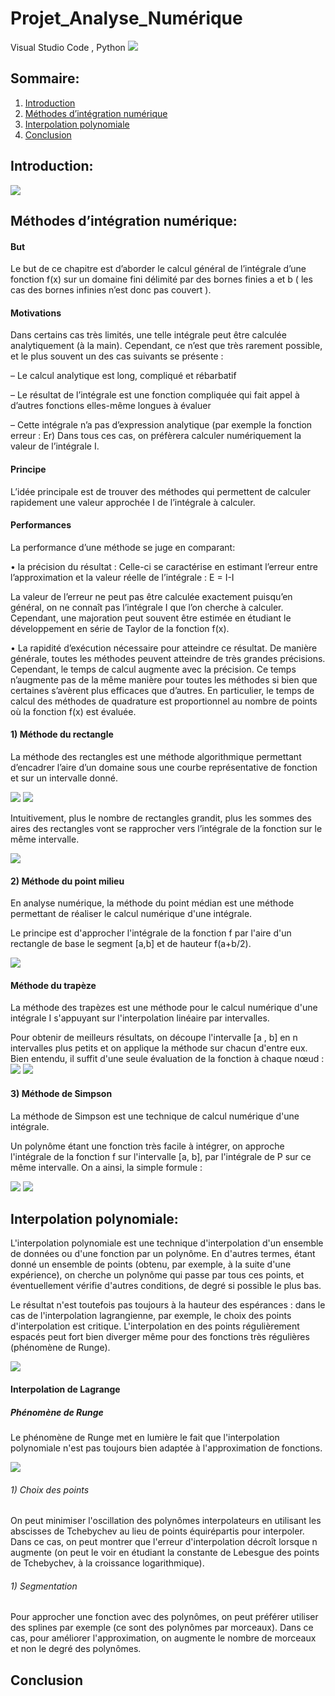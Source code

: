 # Projet_Analyse_Numérique
Visual Studio Code , Python
<img src='Project/entete.png'/>
## Sommaire: 
1. [Introduction](#Introduction)
2. [Méthodes d’intégration numérique](#Méthodes)
3. [Interpolation polynomiale](#Interpolation)
4. [Conclusion](#Conclusion)


## Introduction:
<img src='Project/demo_peek.gif'/>

## Méthodes d’intégration numérique:
#### But 
 
Le but de ce chapitre est d’aborder le calcul général de l’intégrale d’une fonction f(x) sur un domaine fini délimité par des bornes finies a et b ( les cas des bornes infinies n’est donc pas couvert ).

#### Motivations
 
Dans certains cas très limités, une telle intégrale peut être calculée analytiquement (à la main). Cependant, ce n’est que très rarement possible, et le plus souvent un des cas suivants se présente :

– Le calcul analytique est long, compliqué et rébarbatif

– Le résultat de l’intégrale est une fonction compliquée qui fait appel à d’autres fonctions elles-même longues à évaluer

– Cette intégrale n’a pas d’expression analytique (par exemple la fonction erreur : Er)
Dans tous ces cas, on préfèrera calculer numériquement la valeur de l’intégrale I.
 
 #### Principe
 
 L’idée principale est de trouver des méthodes qui permettent de calculer rapidement une valeur approchée I de l’intégrale à calculer.
 
 #### Performances
 
 La performance d’une méthode se juge en comparant:
 
• la précision du résultat : Celle-ci se caractérise en estimant l’erreur entre l’approximation et la valeur réelle de l’intégrale : E = I-I

La valeur de l’erreur ne peut pas être calculée exactement puisqu’en général, on ne connaît pas l’intégrale I que l’on cherche à calculer. Cependant, une majoration peut souvent être estimée en étudiant le développement en série de Taylor de la fonction f(x).

• La rapidité d’exécution nécessaire pour atteindre ce résultat. De manière générale, toutes les méthodes
peuvent atteindre de très grandes précisions. Cependant, le temps de calcul augmente avec la précision. Ce temps n’augmente pas de la même manière pour toutes les méthodes si bien que certaines s’avèrent plus efficaces que d’autres. En particulier, le temps de calcul des méthodes de quadrature est proportionnel au nombre de points où la fonction f(x) est évaluée.
 
#### 1) Méthode du rectangle
La méthode des rectangles est une méthode algorithmique permettant d’encadrer l’aire d’un domaine sous une courbe représentative de fonction et sur un intervalle donné.

<img src='Pictures/rect1.png'/>

<img src='Pictures/rec2.png'/>

Intuitivement, plus le nombre de rectangles grandit, plus les sommes des aires des rectangles vont se rapprocher vers l’intégrale de la fonction sur le même intervalle.

<img src='Pictures/rect6.gif'/>

#### 2) Méthode du point milieu
En analyse numérique, la méthode du point médian est une méthode permettant de réaliser le calcul numérique d'une intégrale.

Le principe est d'approcher l'intégrale de la fonction f par l'aire d'un rectangle de base le segment [a,b] et de hauteur f(a+b/2).

<img src='Pictures/pt_milieu.png'/>
 
#### Méthode du trapèze
La méthode des trapèzes est une méthode pour le calcul numérique d'une intégrale I s'appuyant sur l'interpolation linéaire par intervalles.

Pour obtenir de meilleurs résultats, on découpe l'intervalle [a , b] en n intervalles plus petits et on applique la méthode sur chacun d'entre eux. Bien entendu, il suffit d'une seule évaluation de la fonction à chaque nœud :
<img src='Pictures/trapeze.png'/>
<img src='Pictures/Trapezium2.gif'/>
 
 #### 3) Méthode de Simpson 
La méthode de Simpson est une technique de calcul numérique d'une intégrale.

Un polynôme étant une fonction très facile à intégrer, on approche l'intégrale de la fonction f sur l'intervalle [a, b], par l'intégrale de P sur ce même intervalle. On a ainsi, la simple formule : 

<img src='Pictures/simpson.png'/>

<img src='Pictures/simpson.gif'/>
 
 
## Interpolation polynomiale:
L'interpolation polynomiale est une technique d'interpolation d'un ensemble de données ou d'une fonction par un polynôme. En d'autres termes, étant donné un ensemble de points (obtenu, par exemple, à la suite d'une expérience), on cherche un polynôme qui passe par tous ces points, et éventuellement vérifie d'autres conditions, de degré si possible le plus bas.

Le résultat n'est toutefois pas toujours à la hauteur des espérances : dans le cas de l'interpolation lagrangienne, par exemple, le choix des points d'interpolation est critique. L'interpolation en des points régulièrement espacés peut fort bien diverger même pour des fonctions très régulières (phénomène de Runge).

<img src='Pictures/interpo.png'/>


#### Interpolation de Lagrange

##### Phénomène de Runge
Le phénomène de Runge met en lumière le fait que l'interpolation polynomiale n'est pas toujours bien adaptée à l'approximation de fonctions.

<img src='Pictures/runge.png'/>

###### 1) Choix des points
On peut minimiser l'oscillation des polynômes interpolateurs en utilisant les abscisses de Tchebychev au lieu de points équirépartis pour interpoler. Dans ce cas, on peut montrer que l'erreur d'interpolation décroît lorsque n augmente (on peut le voir en étudiant la constante de Lebesgue des points de Tchebychev, à la croissance logarithmique).

###### 1) Segmentation
Pour approcher une fonction avec des polynômes, on peut préférer utiliser des splines par exemple (ce sont des polynômes par morceaux). Dans ce cas, pour améliorer l'approximation, on augmente le nombre de morceaux et non le degré des polynômes.
  
## Conclusion

